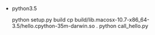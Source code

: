 
- python3.5

    python setup.py build
    cp build/lib.macosx-10.7-x86_64-3.5/hello.cpython-35m-darwin.so .
    python call_hello.py

